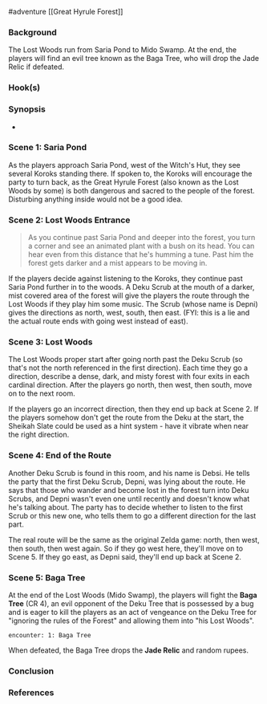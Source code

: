 #adventure [[Great Hyrule Forest]]

### Background

The Lost Woods run from Saria Pond to Mido Swamp. At the end, the players will find an evil tree known as the Baga Tree, who will drop the Jade Relic if defeated.

### Hook(s)


### Synopsis

* 

### Scene 1: Saria Pond

As the players approach Saria Pond, west of the Witch's Hut, they see several Koroks standing there. If spoken to, the Koroks will encourage the party to turn back, as the Great Hyrule Forest (also known as the Lost Woods by some) is both dangerous and sacred to the people of the forest. Disturbing anything inside would not be a good idea.

### Scene 2: Lost Woods Entrance

>As you continue past Saria Pond and deeper into the forest, you turn a corner and see an animated plant with a bush on its head. You can hear even from this distance that he's humming a tune. Past him the forest gets darker and a mist appears to be moving in.

If the players decide against listening to the Koroks, they continue past Saria Pond further in to the woods. A Deku Scrub at the mouth of a darker, mist covered area of the forest will give the players the route through the Lost Woods if they play him some music. The Scrub (whose name is Depni) gives the directions as north, west, south, then east. (FYI: this is a lie and the actual route ends with going west instead of east).

### Scene 3: Lost Woods

The Lost Woods proper start after going north past the Deku Scrub (so that's not the north referenced in the first direction). Each time they go a direction, describe a dense, dark, and misty forest with four exits in each cardinal direction. After the players go north, then west, then south, move on to the next room.

If the players go an incorrect direction, then they end up back at Scene 2. If the players somehow don't get the route from the Deku at the start, the Sheikah Slate could be used as a hint system - have it vibrate when near the right direction.

### Scene 4: End of the Route

Another Deku Scrub is found in this room, and his name is Debsi. He tells the party that the first Deku Scrub, Depni, was lying about the route. He says that those who wander and become lost in the forest turn into Deku Scrubs, and Depni wasn't even one until recently and doesn't know what he's talking about. The party has to decide whether to listen to the first Scrub or this new one, who tells them to go a different direction for the last part.

The real route will be the same as the original Zelda game: north, then west, then south, then west again. So if they go west here, they'll move on to Scene 5. If they go east, as Depni said, they'll end up back at Scene 2.

### Scene 5: Baga Tree

At the end of the Lost Woods (Mido Swamp), the players will fight the **Baga Tree** (CR 4),  an evil opponent of the Deku Tree that is possessed by a bug and is eager to kill the players as an act of vengeance on the Deku Tree for "ignoring the rules of the Forest" and allowing them into "his Lost Woods".

`encounter: 1: Baga Tree`

When defeated, the Baga Tree drops the **Jade Relic** and random rupees.

### Conclusion



### References
